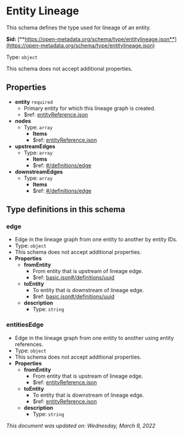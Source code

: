 # Entity Lineage

This schema defines the type used for lineage of an entity.

**$id:** [**https://open-metadata.org/schema/type/entitylineage.json**](https://open-metadata.org/schema/type/entitylineage.json)

Type: `object`

This schema does not accept additional properties.

## Properties

* **entity** `required`
  * Primary entity for which this lineage graph is created.
  * $ref: [entityReference.json](entityreference.md)
* **nodes**
  * Type: `array`
    * **Items**
    * $ref: [entityReference.json](entityreference.md)
* **upstreamEdges**
  * Type: `array`
    * **Items**
    * $ref: [#/definitions/edge](entitylineage.md#edge)
* **downstreamEdges**
  * Type: `array`
    * **Items**
    * $ref: [#/definitions/edge](entitylineage.md#edge)

## Type definitions in this schema

### edge

* Edge in the lineage graph from one entity to another by entity IDs.
* Type: `object`
* This schema does not accept additional properties.
* **Properties**
  * **fromEntity**
    * From entity that is upstream of lineage edge.
    * $ref: [basic.json#/definitions/uuid](basic.md#uuid)
  * **toEntity**
    * To entity that is downstream of lineage edge.
    * $ref: [basic.json#/definitions/uuid](basic.md#uuid)
  * **description**
    * Type: `string`

### entitiesEdge

* Edge in the lineage graph from one entity to another using entity references.
* Type: `object`
* This schema does not accept additional properties.
* **Properties**
  * **fromEntity**
    * From entity that is upstream of lineage edge.
    * $ref: [entityReference.json](entityreference.md)
  * **toEntity**
    * To entity that is downstream of lineage edge.
    * $ref: [entityReference.json](entityreference.md)
  * **description**
    * Type: `string`

_This document was updated on: Wednesday, March 9, 2022_
